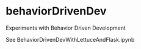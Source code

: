 # behaviorDrivenDev
Experiments with Behavior Driven Development

See BehaviorDrivenDevWithLettuceAndFlask.ipynb
